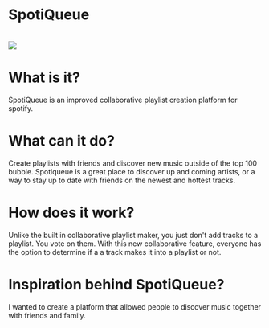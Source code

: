 # SpotiQueue
<br>
<img src="https://i.imgur.com/CtRQvKO.png"/>
<br>

# What is it?

SpotiQueue is an improved collaborative playlist creation platform for spotify.

# What can it do?

Create playlists with friends and discover new music outside of the top 100 bubble. Spotiqueue is a great place to discover up and coming artists, or a way to stay up to date with friends on the newest and hottest tracks. 

# How does it work?

Unlike the built in collaborative playlist maker, you just don't add tracks to a playlist. You vote on them.
With this new collaborative feature, everyone has the option to determine if a a track makes it into a playlist or not.

# Inspiration behind SpotiQueue?

I wanted to create a platform that allowed people to discover music together with friends and family. 
